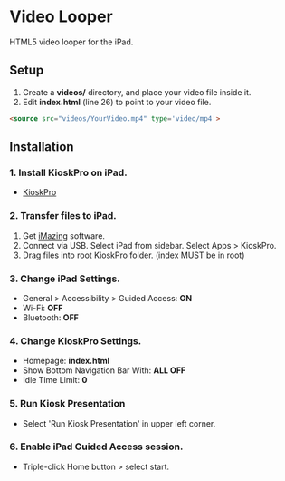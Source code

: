 # Video Looper
HTML5 video looper for the iPad.

## Setup
1. Create a **videos/** directory, and place your video file inside it.
2. Edit **index.html** (line 26) to point to your video file.
```html
<source src="videos/YourVideo.mp4" type='video/mp4'>
```

## Installation
### 1. Install KioskPro on iPad.

* [KioskPro](http://www.kioskproapp.com/)

### 2. Transfer files to iPad.

1. Get [iMazing](http://imazing.com/) software.
2. Connect via USB. Select iPad from sidebar. Select Apps > KioskPro.
3. Drag files into root KioskPro folder. (index MUST be in root)

### 3. Change iPad Settings.
* General > Accessibility > Guided Access: **ON**
* Wi-Fi: **OFF**
* Bluetooth: **OFF**

### 4. Change KioskPro Settings.
* Homepage: **index.html**
* Show Bottom Navigation Bar With: **ALL OFF**
* Idle Time Limit: **0**

### 5. Run Kiosk Presentation
* Select 'Run Kiosk Presentation' in upper left corner.

### 6. Enable iPad Guided Access session.
* Triple-click Home button > select start.
